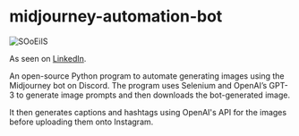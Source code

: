 # midjourney-automation-bot
![SOoEiIS](https://user-images.githubusercontent.com/110620707/235405082-01be9472-2e53-4888-a3bb-daca425dbfd3.png)

As seen on [LinkedIn](https://www.linkedin.com/posts/harmindersinghnijjar_sikhism-sikhi-punjab-activity-7058192758297022464-CPs6?utm_source=share&utm_medium=member_desktop).

An open-source Python program to automate generating images using the Midjourney bot on Discord. The program uses Selenium and OpenAI’s GPT-3 to generate image prompts and then downloads the bot-generated image.

It then generates captions and hashtags using OpenAI's API for the images before uploading them onto Instagram.




